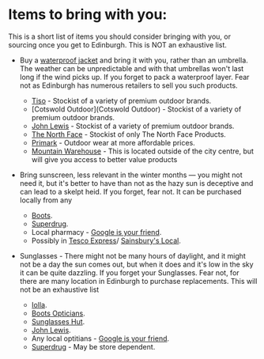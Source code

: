 # Items to bring with you:

This is a short list of items you should consider bringing with you, or sourcing once you get to Edinburgh. This is NOT an exhaustive list. 

* Buy a [waterproof jacket](http://bit.ly/3Wc9GHE) and bring it with you, rather than an umbrella. The weather can be unpredictable and with that umbrellas won't last long if the wind picks up. If you forget to pack a waterproof layer. Fear not as Edinburgh has numerous  retailers to sell you such products. 
  * [Tiso](https://www.tiso.com/shops) - Stockist of a variety of premium outdoor brands. 
  * [Cotswold Outdoor](Cotswold Outdoor) - Stockist of a variety of premium outdoor brands. 
  * [John Lewis](https://www.johnlewis.com/our-shops) - Stockist of a variety of premium outdoor brands. 
  * [The North Face](https://www.thenorthface.co.uk/en-gb/store-locator) - Stockist of only The North Face Products. 
  * [Primark](https://www.primark.com/en-gb/stores) - Outdoor wear at more affordable prices.
  * [Mountain Warehouse](https://www.mountainwarehouse.com/stores/edinburgh---princes-street/) - This is located outside of the city centre, but will give you access to better value products
* Bring sunscreen, less relevant in the winter months — you might not need it, but it's better to have than not as the hazy sun is deceptive and can lead to a skelpt heid. If you forget, fear not. It can be purchased locally from any
  * [Boots](https://www.boots.com/StoreLookupView).
  * [Superdrug](https://www.superdrug.com/store-finder).
  * Local pharmacy - [Google is your friend](https://maps.google.co.uk/). 
  * Possibly in [Tesco Express](https://www.tesco.com/store-locator/)/ [Sainsbury's Local](https://stores.sainsburys.co.uk/).
    
* Sunglasses - There might not be many hours of daylight, and it might not be a day the sun comes out, but when it does and it's low in the sky it can be quite dazzling. If you forget your Sunglasses. Fear not, for there are many location in Edinburgh to purchase replacements. This will not be an exhaustive list
  * [Iolla](https://iolla.com/showrooms).
  * [Boots Opticians](https://www.boots.com/StoreLookupView?catalogId=28501&storeId=11352&langId=-1).
  * [Sunglasses Hut](https://www.sunglasshut.com/uk/sunglasses/store-locations).
  * [John Lewis](https://www.johnlewis.com/our-shops).
  * Any local optitians - [Google is your friend](https://maps.google.co.uk/). 
  * [Superdrug](https://www.superdrug.com/store-finder) - May be store dependent. 